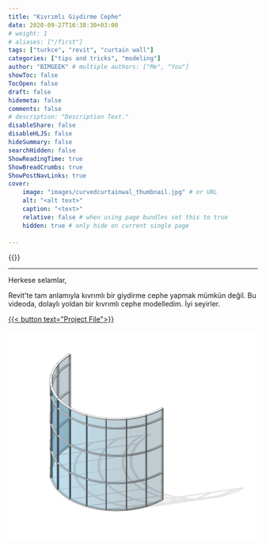 ```yaml
---
title: "Kıvrımlı Giydirme Cephe"
date: 2020-09-27T16:38:30+03:00
# weight: 1
# aliases: ["/first"]
tags: ["turkce", "revit", "curtain wall"]
categories: ["tips and tricks", "modeling"]
author: "BIMGEEK" # multiple authors: ["Me", "You"]
showToc: false
TocOpen: false
draft: false
hidemeta: false
comments: false
# description: "Description Text."
disableShare: false
disableHLJS: false
hideSummary: false
searchHidden: false
ShowReadingTime: true
ShowBreadCrumbs: true
ShowPostNavLinks: true
cover:
    image: "images/curvedcurtainwal_thumbnail.jpg" # or URL
    alt: "<alt text>"
    caption: "<text>"
    relative: false # when using page bundles set this to true
    hidden: true # only hide on current single page

---
```


{{<youtube aiDzp3T7A_g>}}

---

Herkese selamlar,

Revit'te tam anlamıyla kıvrımlı bir giydirme cephe yapmak mümkün değil. Bu videoda, dolaylı yoldan bir kıvrımlı cephe modelledim. İyi seyirler.

<a href="files/KıvrımlıGiydirmeCephe.rvt" download>
    {{< button text="Project File">}}
</a>

![](images/Deneme1.jpg)